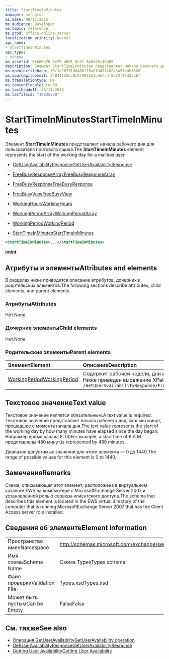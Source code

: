 ```yaml
---
title: StartTimeInMinutes
manager: sethgros
ms.date: 09/17/2015
ms.audience: Developer
ms.topic: reference
ms.prod: office-online-server
localization_priority: Normal
api_name:
- StartTimeInMinutes
api_type:
- schema
ms.assetid: 0fb60a78-6e79-4601-8e2f-5bd245c46d69
description: Элемент StartTimeInMinutes представляет начала рабочего дня для пользователя почтового ящика.
ms.openlocfilehash: f3f1d26731d0406ff8a0fd45fc0243a9feabf886
ms.sourcegitcommit: 34041125dc8c5f993b21cebfc4f8b72f0fd2cb6f
ms.translationtype: MT
ms.contentlocale: ru-RU
ms.lasthandoff: 06/11/2018
ms.locfileid: "19835558"
---
```

# <a name="starttimeinminutes"></a><span data-ttu-id="dbbaa-103">StartTimeInMinutes</span><span class="sxs-lookup"><span data-stu-id="dbbaa-103">StartTimeInMinutes</span></span>

<span data-ttu-id="dbbaa-104">Элемент **StartTimeInMinutes** представляет начала рабочего дня для пользователя почтового ящика.</span><span class="sxs-lookup"><span data-stu-id="dbbaa-104">The **StartTimeInMinutes** element represents the start of the working day for a mailbox user.</span></span> 
  
- [<span data-ttu-id="dbbaa-105">GetUserAvailabilityResponse</span><span class="sxs-lookup"><span data-stu-id="dbbaa-105">GetUserAvailabilityResponse</span></span>](getuseravailabilityresponse.md)
  
- [<span data-ttu-id="dbbaa-106">FreeBusyResponseArray</span><span class="sxs-lookup"><span data-stu-id="dbbaa-106">FreeBusyResponseArray</span></span>](freebusyresponsearray.md)
  
- [<span data-ttu-id="dbbaa-107">FreeBusyResponse</span><span class="sxs-lookup"><span data-stu-id="dbbaa-107">FreeBusyResponse</span></span>](freebusyresponse.md)
  
- [<span data-ttu-id="dbbaa-108">FreeBusyView</span><span class="sxs-lookup"><span data-stu-id="dbbaa-108">FreeBusyView</span></span>](freebusyview.md)
  
- [<span data-ttu-id="dbbaa-109">WorkingHours</span><span class="sxs-lookup"><span data-stu-id="dbbaa-109">WorkingHours</span></span>](workinghours-ex15websvcsotherref.md)
  
- [<span data-ttu-id="dbbaa-110">WorkingPeriodArray</span><span class="sxs-lookup"><span data-stu-id="dbbaa-110">WorkingPeriodArray</span></span>](workingperiodarray.md)
  
- [<span data-ttu-id="dbbaa-111">WorkingPeriod</span><span class="sxs-lookup"><span data-stu-id="dbbaa-111">WorkingPeriod</span></span>](workingperiod.md)
  
- [<span data-ttu-id="dbbaa-112">StartTimeInMinutes</span><span class="sxs-lookup"><span data-stu-id="dbbaa-112">StartTimeInMinutes</span></span>](starttimeinminutes.md)
  
```xml
<StartTimeInMinutes>...</StartTimeInMinutes>
```

<span data-ttu-id="dbbaa-113">**int**</span><span class="sxs-lookup"><span data-stu-id="dbbaa-113">**int**</span></span>

## <a name="attributes-and-elements"></a><span data-ttu-id="dbbaa-114">Атрибуты и элементы</span><span class="sxs-lookup"><span data-stu-id="dbbaa-114">Attributes and elements</span></span>

<span data-ttu-id="dbbaa-115">В разделах ниже приводится описание атрибутов, дочерних и родительских элементов.</span><span class="sxs-lookup"><span data-stu-id="dbbaa-115">The following sections describe attributes, child elements, and parent elements.</span></span>
  
### <a name="attributes"></a><span data-ttu-id="dbbaa-116">Атрибуты</span><span class="sxs-lookup"><span data-stu-id="dbbaa-116">Attributes</span></span>

<span data-ttu-id="dbbaa-117">Нет.</span><span class="sxs-lookup"><span data-stu-id="dbbaa-117">None.</span></span>
  
### <a name="child-elements"></a><span data-ttu-id="dbbaa-118">Дочерние элементы</span><span class="sxs-lookup"><span data-stu-id="dbbaa-118">Child elements</span></span>

<span data-ttu-id="dbbaa-119">Нет.</span><span class="sxs-lookup"><span data-stu-id="dbbaa-119">None.</span></span>
  
### <a name="parent-elements"></a><span data-ttu-id="dbbaa-120">Родительские элементы</span><span class="sxs-lookup"><span data-stu-id="dbbaa-120">Parent elements</span></span>

|<span data-ttu-id="dbbaa-121">**Элемент**</span><span class="sxs-lookup"><span data-stu-id="dbbaa-121">**Element**</span></span>|<span data-ttu-id="dbbaa-122">**Описание**</span><span class="sxs-lookup"><span data-stu-id="dbbaa-122">**Description**</span></span>|
|:-----|:-----|
|[<span data-ttu-id="dbbaa-123">WorkingPeriod</span><span class="sxs-lookup"><span data-stu-id="dbbaa-123">WorkingPeriod</span></span>](workingperiod.md) <br/> |<span data-ttu-id="dbbaa-124">Содержит рабочей недели, дни и часы пользователя почтового ящика.</span><span class="sxs-lookup"><span data-stu-id="dbbaa-124">Contains the work week days and hours of the mailbox user.</span></span>  <br/> <span data-ttu-id="dbbaa-125">Ниже приведен выражение XPath для этого элемента.</span><span class="sxs-lookup"><span data-stu-id="dbbaa-125">The following is the XPath expression to this element:</span></span>  <br/>  `/GetUserAvailabilityResponse/FreeBusyResponseArray/FreeBusyResponse/FreeBusyView/WorkingHours/WorkingPeriodArray/WorkingPeriod` <br/> |
   
## <a name="text-value"></a><span data-ttu-id="dbbaa-126">Текстовое значение</span><span class="sxs-lookup"><span data-stu-id="dbbaa-126">Text value</span></span>

<span data-ttu-id="dbbaa-127">Текстовое значение является обязательным.</span><span class="sxs-lookup"><span data-stu-id="dbbaa-127">A text value is required.</span></span> <span data-ttu-id="dbbaa-128">Текстовое значение представляет начала рабочего дня, сколько минут, прошедшее с момента начала дня.</span><span class="sxs-lookup"><span data-stu-id="dbbaa-128">The text value represents the start of the working day by how many minutes have elapsed since the day began.</span></span> <span data-ttu-id="dbbaa-129">Например время начала 8: 00</span><span class="sxs-lookup"><span data-stu-id="dbbaa-129">For example, a start time of 8 A.M.</span></span> <span data-ttu-id="dbbaa-130">представлены 480 минут.</span><span class="sxs-lookup"><span data-stu-id="dbbaa-130">is represented by 480 minutes.</span></span>
  
<span data-ttu-id="dbbaa-131">Диапазон допустимых значений для этого элемента — 0 до 1440.</span><span class="sxs-lookup"><span data-stu-id="dbbaa-131">The range of possible values for this element is 0 to 1440.</span></span>
  
## <a name="remarks"></a><span data-ttu-id="dbbaa-132">Замечания</span><span class="sxs-lookup"><span data-stu-id="dbbaa-132">Remarks</span></span>

<span data-ttu-id="dbbaa-133">Схема, описывающая этот элемент, расположена в виртуальном каталоге EWS на компьютере с MicrosoftExchange Server 2007 и установленной ролью сервера клиентского доступа.</span><span class="sxs-lookup"><span data-stu-id="dbbaa-133">The schema that describes this element is located in the EWS virtual directory of the computer that is running MicrosoftExchange Server 2007 that has the Client Access server role installed.</span></span>
  
## <a name="element-information"></a><span data-ttu-id="dbbaa-134">Сведения об элементе</span><span class="sxs-lookup"><span data-stu-id="dbbaa-134">Element information</span></span>

|||
|:-----|:-----|
|<span data-ttu-id="dbbaa-135">Пространство имен</span><span class="sxs-lookup"><span data-stu-id="dbbaa-135">Namespace</span></span>  <br/> |http://schemas.microsoft.com/exchange/services/2006/types  <br/> |
|<span data-ttu-id="dbbaa-136">Имя схемы</span><span class="sxs-lookup"><span data-stu-id="dbbaa-136">Schema Name</span></span>  <br/> |<span data-ttu-id="dbbaa-137">Схема Types</span><span class="sxs-lookup"><span data-stu-id="dbbaa-137">Types schema</span></span>  <br/> |
|<span data-ttu-id="dbbaa-138">Файл проверки</span><span class="sxs-lookup"><span data-stu-id="dbbaa-138">Validation File</span></span>  <br/> |<span data-ttu-id="dbbaa-139">Types.xsd</span><span class="sxs-lookup"><span data-stu-id="dbbaa-139">Types.xsd</span></span>  <br/> |
|<span data-ttu-id="dbbaa-140">Может быть пустым</span><span class="sxs-lookup"><span data-stu-id="dbbaa-140">Can be Empty</span></span>  <br/> |<span data-ttu-id="dbbaa-141">False</span><span class="sxs-lookup"><span data-stu-id="dbbaa-141">False</span></span>  <br/> |
   
## <a name="see-also"></a><span data-ttu-id="dbbaa-142">См. также</span><span class="sxs-lookup"><span data-stu-id="dbbaa-142">See also</span></span>

- [<span data-ttu-id="dbbaa-143">Операция GetUserAvailability</span><span class="sxs-lookup"><span data-stu-id="dbbaa-143">GetUserAvailability operation</span></span>](getuseravailability-operation.md)
- [<span data-ttu-id="dbbaa-144">GetUserAvailabilityResponse</span><span class="sxs-lookup"><span data-stu-id="dbbaa-144">GetUserAvailabilityResponse</span></span>](getuseravailabilityresponse.md)
- [<span data-ttu-id="dbbaa-145">Getting User Availability</span><span class="sxs-lookup"><span data-stu-id="dbbaa-145">Getting User Availability</span></span>](http://msdn.microsoft.com/library/d4133fcb-9b0f-4e6b-aadf-a389da83516a%28Office.15%29.aspx)

